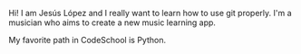 Hi! I am Jesús López and I really want to learn how to use git properly. I'm a musician who aims to create a new music learning app.

My favorite path in CodeSchool is Python.

